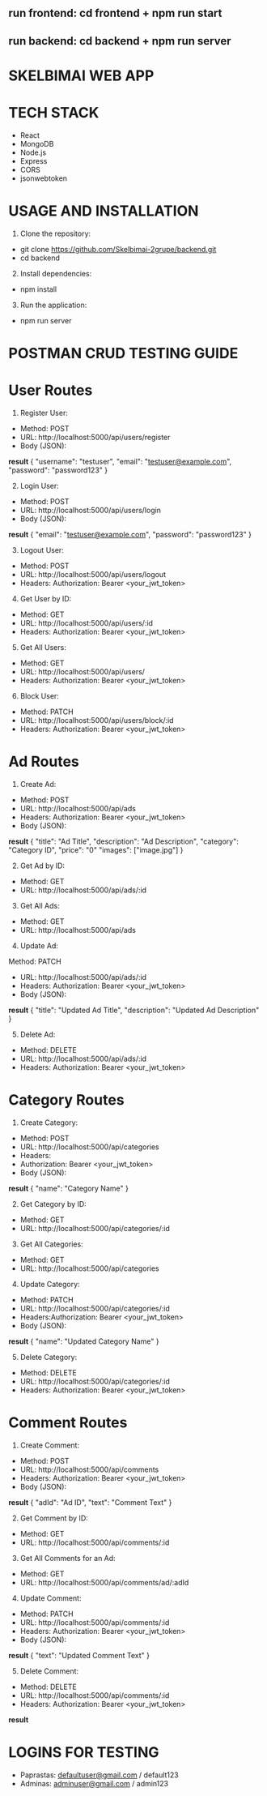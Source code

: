 ## run frontend: cd frontend + npm run start

## run backend: cd backend + npm run server

# SKELBIMAI WEB APP

# TECH STACK

- React
- MongoDB
- Node.js
- Express
- CORS
- jsonwebtoken

# USAGE AND INSTALLATION

1. Clone the repository:

- git clone https://github.com/Skelbimai-2grupe/backend.git
- cd backend

2. Install dependencies:

- npm install

3. Run the application:

- npm run server

# POSTMAN CRUD TESTING GUIDE

# User Routes

1. Register User:

- Method: POST
- URL: http://localhost:5000/api/users/register
- Body (JSON):

**result**
{
"username": "testuser",
"email": "testuser@example.com",
"password": "password123"
}

2. Login User:

- Method: POST
- URL: http://localhost:5000/api/users/login
- Body (JSON):

**result**
{
"email": "testuser@example.com",
"password": "password123"
}

3. Logout User:

- Method: POST
- URL: http://localhost:5000/api/users/logout
- Headers: Authorization: Bearer <your_jwt_token>

4. Get User by ID:

- Method: GET
- URL: http://localhost:5000/api/users/:id
- Headers: Authorization: Bearer <your_jwt_token>

5. Get All Users:

- Method: GET
- URL: http://localhost:5000/api/users/
- Headers: Authorization: Bearer <your_jwt_token>

6. Block User:

- Method: PATCH
- URL: http://localhost:5000/api/users/block/:id
- Headers: Authorization: Bearer <your_jwt_token>

# Ad Routes

1. Create Ad:

- Method: POST
- URL: http://localhost:5000/api/ads
- Headers: Authorization: Bearer <your_jwt_token>
- Body (JSON):

**result**
{
"title": "Ad Title",
"description": "Ad Description",
"category": "Category ID",
"price": "0"
"images": ["image.jpg"]
}

2. Get Ad by ID:

- Method: GET
- URL: http://localhost:5000/api/ads/:id

3. Get All Ads:

- Method: GET
- URL: http://localhost:5000/api/ads

4. Update Ad:

Method: PATCH

- URL: http://localhost:5000/api/ads/:id
- Headers: Authorization: Bearer <your_jwt_token>
- Body (JSON):

**result**
{
"title": "Updated Ad Title",
"description": "Updated Ad Description"
}

5. Delete Ad:

- Method: DELETE
- URL: http://localhost:5000/api/ads/:id
- Headers: Authorization: Bearer <your_jwt_token>

# Category Routes

1. Create Category:

- Method: POST
- URL: http://localhost:5000/api/categories
- Headers:
- Authorization: Bearer <your_jwt_token>
- Body (JSON):

**result**
{
"name": "Category Name"
}

2. Get Category by ID:

- Method: GET
- URL: http://localhost:5000/api/categories/:id

3. Get All Categories:

- Method: GET
- URL: http://localhost:5000/api/categories

4. Update Category:

- Method: PATCH
- URL: http://localhost:5000/api/categories/:id
- Headers:Authorization: Bearer <your_jwt_token>
- Body (JSON):

**result**
{
"name": "Updated Category Name"
}

5. Delete Category:

- Method: DELETE
- URL: http://localhost:5000/api/categories/:id
- Headers: Authorization: Bearer <your_jwt_token>

# Comment Routes

1. Create Comment:

- Method: POST
- URL: http://localhost:5000/api/comments
- Headers: Authorization: Bearer <your_jwt_token>
- Body (JSON):

**result**
{
"adId": "Ad ID",
"text": "Comment Text"
}

2. Get Comment by ID:

- Method: GET
- URL: http://localhost:5000/api/comments/:id

3. Get All Comments for an Ad:

- Method: GET
- URL: http://localhost:5000/api/comments/ad/:adId

4. Update Comment:

- Method: PATCH
- URL: http://localhost:5000/api/comments/:id
- Headers: Authorization: Bearer <your_jwt_token>
- Body (JSON):

**result**
{
"text": "Updated Comment Text"
}

5. Delete Comment:

- Method: DELETE
- URL: http://localhost:5000/api/comments/:id
- Headers: Authorization: Bearer <your_jwt_token>

**result**

# LOGINS FOR TESTING

- Paprastas: defaultuser@gmail.com / default123
- Adminas: adminuser@gmail.com / admin123
